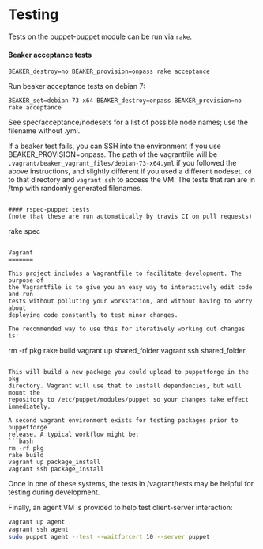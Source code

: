 Testing
=======

Tests on the puppet-puppet module can be run via `rake`.

#### Beaker acceptance tests
```
BEAKER_destroy=no BEAKER_provision=onpass rake acceptance
```

Run beaker acceptance tests on debian 7:
```
BEAKER_set=debian-73-x64 BEAKER_destroy=onpass BEAKER_provision=no rake acceptance
```
See spec/acceptance/nodesets for a list of possible node names; use the filename without .yml.

If a beaker test fails, you can SSH into the environment if you use BEAKER_PROVISION=onpass.
The path of the vagrantfile will be `.vagrant/beaker_vagrant_files/debian-73-x64.yml`
if you followed the above instructions, and slightly different if you used a
different nodeset. `cd` to that directory and `vagrant ssh` to access the VM.
The tests that ran are in /tmp with randomly generated filenames.
```

#### rspec-puppet tests
(note that these are run automatically by travis CI on pull requests)
```
rake spec
```

Vagrant
=======

This project includes a Vagrantfile to facilitate development. The purpose of
the Vagrantfile is to give you an easy way to interactively edit code and run
tests without polluting your workstation, and without having to worry about
deploying code constantly to test minor changes.

The recommended way to use this for iteratively working out changes is:
```
rm -rf pkg
rake build
vagrant up shared_folder
vagrant ssh shared_folder
```

This will build a new package you could upload to puppetforge in the pkg
directory. Vagrant will use that to install dependencies, but will mount the
repository to /etc/puppet/modules/puppet so your changes take effect
immediately.

A second vagrant environment exists for testing packages prior to puppetforge
release. A typical workflow might be:
```bash
rm -rf pkg
rake build
vagrant up package_install
vagrant ssh package_install
```

Once in one of these systems, the tests in /vagrant/tests may be helpful for
testing during development.

Finally, an agent VM is provided to help test client-server interaction:

```bash
vagrant up agent
vagrant ssh agent
sudo puppet agent --test --waitforcert 10 --server puppet
```
